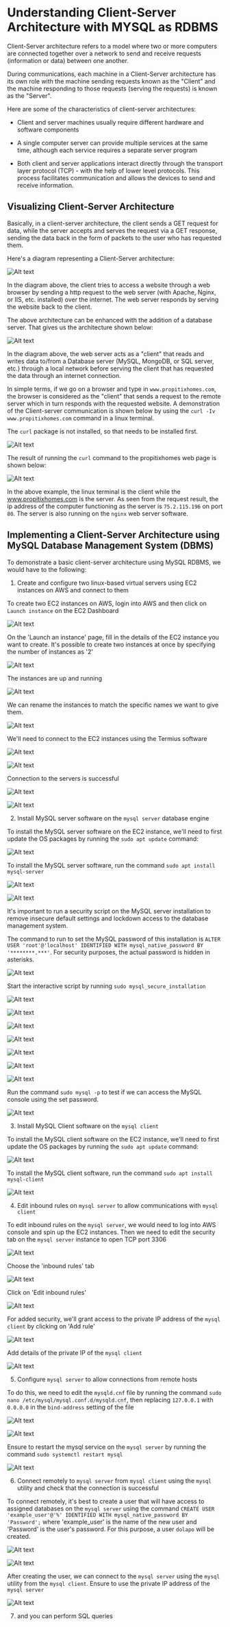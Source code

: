 
# Understanding Client-Server Architecture with MYSQL as RDBMS

Client-Server architecture refers to a model where two or more computers are connected together over a network to send and receive requests (information or data) between one another. 

During communications, each machine in a Client-Server architecture has its own role with the machine sending requests known as the "Client" and the machine responding to those requests (serving the requests) is known as the "Server".

Here are some of the characteristics of client-server architectures:

- Client and server machines usually require different hardware and software components

- A single computer server can provide multiple services at the same time, although each service requires a separate server program

- Both client and server applications interact directly through the transport layer protocol (TCP) - with the help of lower level protocols. This process facilitates communication and allows the devices to send and receive information.

## Visualizing Client-Server Architecture

Basically, in a client-server architecture, the client sends a GET request for data, while the server accepts and serves the request via a GET response, sending the data back in the form of packets to the user who has requested them.

Here's a diagram representing a Client-Server architecture:

![Alt text](Images/client-server_image.png)

In the diagram above, the client tries to access a website through a web browser by sending a http request to the web server (with Apache, Nginx, or IIS, etc. installed) over the internet. The web server responds by serving the website back to the client.

The above architecture can be enhanced with the addition of a database server. That gives us the architecture shown below:

![Alt text](Images/client-server-database_image.png)

In the diagram above, the web server acts as a "client" that reads and writes data to/from a Database server (MySQL, MongoDB, or SQL server, etc.) through a local network before serving the client that has requested the data through an internet connection.

In simple terms, if we go on a browser and type in `www.propitixhomes.com`, the browser is considered as the "client" that sends a request to the remote server which in turn responds with the requested website. A demonstration of the Client-server communication is shown below by using the `curl -Iv www.propitixhomes.com` command in a linux terminal.

The `curl` package is not installed, so that needs to be installed first.

![Alt text](Images/curl-install.png)

The result of running the `curl` command to the propitixhomes web page is shown below:

![Alt text](Images/curl-command.png)

In the above example, the linux terminal is the client while the www.propitixhomes.com is the server. As seen from the request result, the ip address of the computer functioning as the server is `75.2.115.196` on port `80`. The server is also running on the `nginx` web server software.

## Implementing a Client-Server Architecture using MySQL Database Management System (DBMS)

To demonstrate a basic client-server architecture using MySQL RDBMS, we would have to the following:

1. Create and configure two linux-based virtual servers using EC2 instances on AWS and connect to them

To create two EC2 instances on AWS, login into AWS and then click on `Launch instance` on the EC2 Dashboard

![Alt text](Images/aws_launch-instance.png)

On the 'Launch an instance' page, fill in the details of the EC2 instance you want to create. It's possible to create two instances at once by specifying the number of instances as '2'

![Alt text](Images/aws_launch-instance2.png)

The instances are up and running

![Alt text](Images/aws_instances-running.png)

We can rename the instances to match the specific names we want to give them.

![Alt text](Images/aws_instances-names.png)

We'll need to connect to the EC2 instances using the Termius software

![Alt text](Images/termius_mysql-server.png)

![Alt text](Images/termius_mysql-client.png)

Connection to the servers is successful

![Alt text](Images/termius_mysql-client2.png)

![Alt text](Images/termius_mysql-server2.png)

2. Install MySQL server software on the `mysql server` database engine

To install the MySQL server software on the EC2 instance, we'll need to first update the OS packages by running the `sudo apt update` command:

![Alt text](Images/ubuntu_server-update.png)

To install the MySQL server software, run the command `sudo apt install mysql-server`

![Alt text](Images/sql_server-install.png)

![Alt text](Images/sql_server-install2.png)

It's important to run a security script on the MySQL server installation to remove insecure default settings and lockdown access to the database management system.

The command to run to set the MySQL password of this installation is `ALTER USER 'root'@'localhost' IDENTIFIED WITH mysql_native_password BY '********.***'`. For security purposes, the actual password is hidden in asterisks.

![Alt text](Images/mysql_password1.png)

Start the interactive script by running `sudo mysql_secure_installation`

![Alt text](Images/mysql_password2.png)

![Alt text](Images/mysql_password3.png)

![Alt text](Images/mysql_password4.png)

![Alt text](Images/mysql_password5.png)

![Alt text](Images/mysql_password6.png)

![Alt text](Images/mysql_password7.png)

![Alt text](Images/mysql_password8.png)

Run the command `sudo mysql -p` to test if we can access the MySQL console using the set password.

![Alt text](Images/mysql_test1.png)

3. Install MySQL Client software on the `mysql client` 

To install the MySQL client software on the EC2 instance, we'll need to first update the OS packages by running the `sudo apt update` command:

![Alt text](Images/ubuntu_client-update.png)

To install the MySQL client software, run the command `sudo apt install mysql-client`

![Alt text](Images/sql_client-install.png)

4. Edit inbound rules on `mysql server`  to allow communications with `mysql client` 

To edit inbound rules on the `mysql server`, we would need to log into AWS console and spin up the EC2 instances. Then we need to edit the security tab on the `mysql server` instance to open TCP port 3306

![Alt text](Images/aws-inbound_rules1.png)

Choose the 'inbound rules' tab

![Alt text](Images/aws-inbound_rules2.png)

Click on 'Edit inbound rules'

![Alt text](Images/aws-inbound_rules3.png)

For added security, we'll grant access to the private IP address of the `mysql client` by clicking on 'Add rule'

![Alt text](Images/aws-inbound_rules4.png)

Add details of the private IP of the `mysql client`

![Alt text](Images/aws-inbound_rules5.png)

5. Configure `mysql server` to allow connections from remote hosts

To do this, we need to edit the `mysqld.cnf` file by running the command `sudo nano /etc/mysql/mysql.conf.d/mysqld.cnf`, then replacing `127.0.0.1` with `0.0.0.0` in the `bind-address` setting of the file

![Alt text](Images/mysql_configuration2.png)

![Alt text](Images/mysql_configuration3.png)

Ensure to restart the mysql service on the `mysql server` by running the command `sudo systemctl restart mysql`

![Alt text](Images/mysql_configuration4.png)

6. Connect remotely to `mysql server` from `mysql client` using the `mysql` utility and check that the connection is successful 

To connect remotely, it's best to create a user that will have access to assigned databases on the `mysql server` using the command `CREATE USER 'example_user'@'%' IDENTIFIED WITH mysql_native_password BY 'Password';` where 'example_user' is the name of the new user and 'Password' is the user's password. For this purpose, a user `dolapo` will be created.

![Alt text](Images/mysql_test2.png)

![Alt text](Images/mysql_test3.png)

After creating the user, we can connect to the `mysql server` using the `mysql` utility from the `mysql client`. Ensure to use the private IP address of the `mysql server`

![Alt text](Images/mysql_test4.png)

7. and you can perform SQL queries

   









